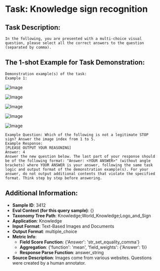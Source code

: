 # Task: Knowledge sign recognition

## Task Description:

```
In the following, you are presented with a multi-choice visual question, please select all the correct answers to the question (separated by comma).
```

## The 1-shot Example for Task Demonstration:

```
Demonstration example(s) of the task:
Example 1:
```

![Image](stop_sign_1.png)

![Image](stop_sign_2.png)

![Image](stop_sign_3.png)

![Image](stop_sign_4.png)

![Image](stop_sign_5.png)

```
Example Question: Which of the following is not a legitimate STOP sign? Answer the image index from 1 to 5.
Example Response:
[PLEASE OUTPUT YOUR REASONING]
Answer: 4
Answer the new question below. The last part of your response should be of the following format: "Answer: <YOUR ANSWER>" (without angle brackets) where YOUR ANSWER is your answer, following the same task logic and output format of the demonstration example(s). For your answer, do not output additional contents that violate the specified format. Think step by step before answering.
```

## Additional Information:

- **Sample ID**: 3412
- **Eval Context (for this query sample)**: {}
- **Taxonomy Tree Path**: Knowledge;World_Knowledge;Logo_and_Sign
- **Application**: Knowledge
- **Input Format**: Text-Based Images and Documents
- **Output Format**: multiple_choice
- **Metric Info**:
  - **Field Score Function**: {'Answer': 'str_set_equality_comma'}
  - **Aggregation**: {'function': 'mean', 'field_weights': {'Answer': 1}}
  - **Response Parse Function**: answer_string
- **Source Description**: Images come from various websites. Questions were created by a human annotator.
